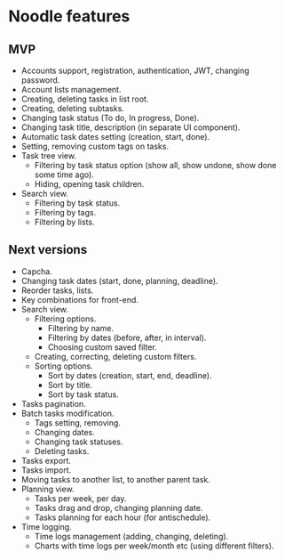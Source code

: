 # Noodle features

## MVP

- Accounts support, registration, authentication, JWT, changing password.
- Account lists management.
- Creating, deleting tasks in list root.
- Creating, deleting subtasks.
- Changing task status (To do, In progress, Done).
- Changing task title, description (in separate UI component).
- Automatic task dates setting (creation, start, done).
- Setting, removing custom tags on tasks.
- Task tree view.
  - Filtering by task status option (show all, show undone, show done some time ago).
  - Hiding, opening task children.
- Search view.
  - Filtering by task status.
  - Filtering by tags.
  - Filtering by lists.


## Next versions

- Capcha.
- Changing task dates (start, done, planning, deadline).
- Reorder tasks, lists.
- Key combinations for front-end.
- Search view.
  - Filtering options.
    - Filtering by name.
    - Filtering by dates (before, after, in interval).
    - Choosing custom saved filter.
  - Creating, correcting, deleting custom filters.
  - Sorting options.
    - Sort by dates (creation, start, end, deadline).
    - Sort by title.
    - Sort by task status.
- Tasks pagination.
- Batch tasks modification.
  - Tags setting, removing.
  - Changing dates.
  - Changing task statuses.
  - Deleting tasks.
- Tasks export.
- Tasks import.
- Moving tasks to another list, to another parent task.
- Planning view.
  - Tasks per week, per day.
  - Tasks drag and drop, changing planning date.
  - Tasks planning for each hour (for antischedule).
- Time logging.
  - Time logs management (adding, changing, deleting).
  - Charts with time logs per week/month etc (using different filters).
